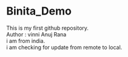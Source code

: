 # Binita_Demo
This is my first github repository.
<br>
Author : vinni Anuj Rana
<br>
i am from india.
<br>
i am checking for update from remote to local.
